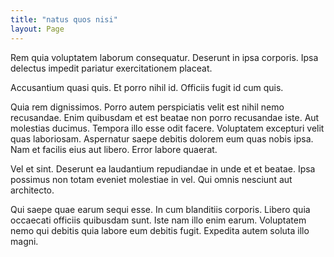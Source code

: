 ```yaml
---
title: "natus quos nisi"
layout: Page
---
```

Rem quia voluptatem laborum consequatur. Deserunt in ipsa corporis. Ipsa delectus impedit pariatur exercitationem placeat.
 Accusantium quasi quis. Et porro nihil id. Officiis fugit id cum quis.
 Quia rem dignissimos. Porro autem perspiciatis velit est nihil nemo recusandae. Enim quibusdam et est beatae non porro recusandae iste.
Aut molestias ducimus. Tempora illo esse odit facere. Voluptatem excepturi velit quas laboriosam. Aspernatur saepe debitis dolorem eum quas nobis ipsa. Nam et facilis eius aut libero. Error labore quaerat.
 Vel et sint. Deserunt ea laudantium repudiandae in unde et et beatae. Ipsa possimus non totam eveniet molestiae in vel. Qui omnis nesciunt aut architecto.
 Qui saepe quae earum sequi esse. In cum blanditiis corporis. Libero quia occaecati officiis quibusdam sunt. Iste nam illo enim earum. Voluptatem nemo qui debitis quia labore eum debitis fugit. Expedita autem soluta illo magni.

